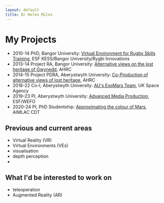 ```yaml
---
layout: default
title: Dr Helen Miles
---
```


# My Projects
- 2010-14 PhD, Bangor University: [Virtual Environment for Rugby Skills Training](http://www.rivic.ac.uk/research/Member/Helen-Miles.html), ESF KESS/Bangor University/Rygbi Innovations
- 2013-14 Project RA, Bangor University: [Alternative views on the lost heritage of Gwynedd](https://gtr.ukri.org/projects?ref=AH%2FK006401%2F1), AHRC
- 2014-15 Project PDRA, Aberystwyth University: [Co-Production of alternative views of lost heritage](https://gtr.ukri.org/projects?ref=AH%2FL007916%2F1#/tabOverview), AHRC
- 2018-22 Co-I, Aberystwyth University: [AU's ExoMars Team](https://exomars.wales), UK Space Agency
- 2019-23 PI, Aberystwyth University: [Advanced Media Production](https://amp.aber.ac.uk/en/home/), ESF/WEFO
- 2020-24 PI, PhD Studentship: [Approximating the colour of Mars](https://gtr.ukri.org/projects?ref=studentship-2431329#/tabOverview), AIMLAC CDT

## Previous and current areas
- Virtual Reality (VR)
- Virtual Environments (VEs)
- visualisation
- depth perception
- 

## What I'd be interested to work on
- teleoperation
- Augmented Reality (AR)
